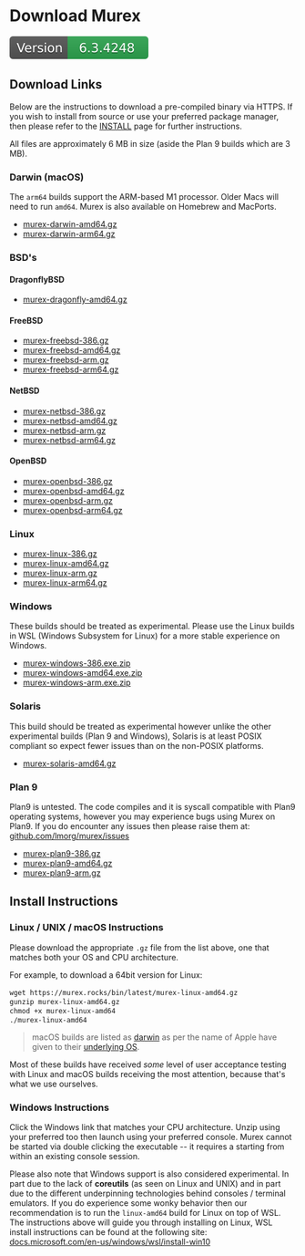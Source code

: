 <h1>Download Murex</h1>

[![Version](https://raw.githubusercontent.com/lmorg/murex/master/version.svg)](DOWNLOAD.md)

## Download Links

Below are the instructions to download a pre-compiled binary via HTTPS. If you
wish to install from source or use your preferred package manager, then please
refer to the [INSTALL](/install) page for further instructions.

All files are approximately 6 MB in size (aside the Plan 9 builds which are 3 MB).

### Darwin (macOS)

The `arm64` builds support the ARM-based M1 processor. Older Macs will need to
run `amd64`. Murex is also available on Homebrew and MacPorts.

- [murex-darwin-amd64.gz](https://murex.rocks/bin/latest/murex-darwin-amd64.gz)
- [murex-darwin-arm64.gz](https://murex.rocks/bin/latest/murex-darwin-amd64.gz)

### BSD's

#### DragonflyBSD

- [murex-dragonfly-amd64.gz](https://murex.rocks/bin/latest/murex-dragonfly-amd64.gz)

#### FreeBSD

- [murex-freebsd-386.gz](https://murex.rocks/bin/latest/murex-freebsd-386.gz)
- [murex-freebsd-amd64.gz](https://murex.rocks/bin/latest/murex-freebsd-amd64.gz)
- [murex-freebsd-arm.gz](https://murex.rocks/bin/latest/murex-freebsd-arm.gz)
- [murex-freebsd-arm64.gz](https://murex.rocks/bin/latest/murex-freebsd-arm64.gz)

#### NetBSD

- [murex-netbsd-386.gz](https://murex.rocks/bin/latest/murex-netbsd-386.gz)
- [murex-netbsd-amd64.gz](https://murex.rocks/bin/latest/murex-netbsd-amd64.gz)
- [murex-netbsd-arm.gz](https://murex.rocks/bin/latest/murex-netbsd-arm.gz)
- [murex-netbsd-arm64.gz](https://murex.rocks/bin/latest/murex-netbsd-arm64.gz)

#### OpenBSD

- [murex-openbsd-386.gz](https://murex.rocks/bin/latest/murex-openbsd-386.gz)
- [murex-openbsd-amd64.gz](https://murex.rocks/bin/latest/murex-openbsd-amd64.gz)
- [murex-openbsd-arm.gz](https://murex.rocks/bin/latest/murex-openbsd-arm.gz)
- [murex-openbsd-arm64.gz](https://murex.rocks/bin/latest/murex-openbsd-arm64.gz)

### Linux

- [murex-linux-386.gz](https://murex.rocks/bin/latest/murex-linux-386.gz)
- [murex-linux-amd64.gz](https://murex.rocks/bin/latest/murex-linux-amd64.gz)
- [murex-linux-arm.gz](https://murex.rocks/bin/latest/murex-linux-arm.gz)
- [murex-linux-arm64.gz](https://murex.rocks/bin/latest/murex-linux-arm64.gz)

### Windows

These builds should be treated as experimental. Please use the Linux builds in
WSL (Windows Subsystem for Linux) for a more stable experience on Windows.

- [murex-windows-386.exe.zip](https://murex.rocks/bin/latest/murex-windows-386.exe.zip)
- [murex-windows-amd64.exe.zip](https://murex.rocks/bin/latest/murex-windows-amd64.exe.zip)
- [murex-windows-arm.exe.zip](https://murex.rocks/bin/latest/murex-windows-arm.exe.zip)

### Solaris

This build should be treated as experimental however unlike the other
experimental builds (Plan 9 and Windows), Solaris is at least POSIX compliant
so expect fewer issues than on the non-POSIX platforms.

- [murex-solaris-amd64.gz](https://murex.rocks/bin/latest/murex-solaris-amd64.gz)

### Plan 9

Plan9 is untested. The code compiles and it is syscall compatible with Plan9
operating systems, however you may experience bugs using Murex on Plan9. If
you do encounter any issues then please raise them at:
[github.com/lmorg/murex/issues](https://github.com/lmorg/murex/issues)

- [murex-plan9-386.gz](https://murex.rocks/bin/latest/murex-plan9-386.gz)
- [murex-plan9-amd64.gz](https://murex.rocks/bin/latest/murex-plan9-amd64.gz)
- [murex-plan9-arm.gz](https://murex.rocks/bin/latest/murex-plan9-arm.gz)

## Install Instructions

### Linux / UNIX / macOS Instructions

Please download the appropriate `.gz` file from the list above, one that
matches both your OS and CPU architecture.

For example, to download a 64bit version for Linux:

```
wget https://murex.rocks/bin/latest/murex-linux-amd64.gz
gunzip murex-linux-amd64.gz
chmod +x murex-linux-amd64
./murex-linux-amd64
```

> macOS builds are listed as [darwin](<https://en.wikipedia.org/wiki/Darwin_(operating_system)>)
> as per the name of Apple have given to their [underlying OS](https://en.wikipedia.org/wiki/MacOS#Architecture).

Most of these builds have received _some_ level of user acceptance testing with
Linux and macOS builds receiving the most attention, because that's what we use
ourselves.

### Windows Instructions

Click the Windows link that matches your CPU architecture. Unzip using your
preferred too then launch using your preferred console. Murex cannot be
started via double clicking the executable -- it requires a starting from
within an existing console session.

Please also note that Windows support is also considered experimental. In part
due to the lack of **coreutils** (as seen on Linux and UNIX) and in part due to
the different underpinning technologies behind consoles / terminal emulators.
If you do experience some wonky behavior then our recommendation is to run the
`linux-amd64` build for Linux on top of WSL. The instructions above will guide
you through installing on Linux, WSL install instructions can be found at the
following site: [docs.microsoft.com/en-us/windows/wsl/install-win10](https://docs.microsoft.com/en-us/windows/wsl/install-win10)
